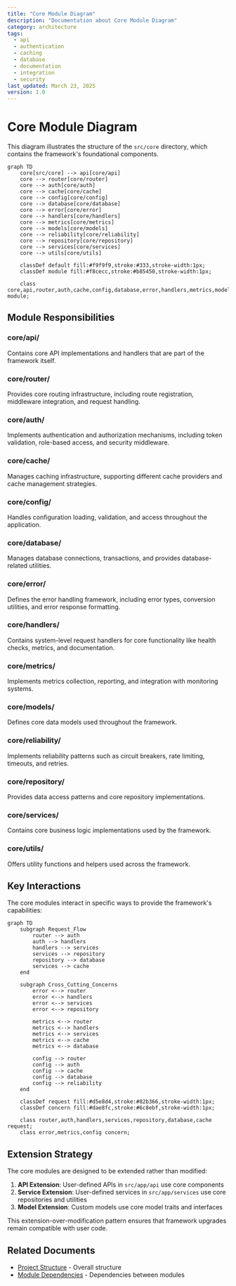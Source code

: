 ```yaml
---
title: "Core Module Diagram"
description: "Documentation about Core Module Diagram"
category: architecture
tags:
  - api
  - authentication
  - caching
  - database
  - documentation
  - integration
  - security
last_updated: March 23, 2025
version: 1.0
---
```

# Core Module Diagram

This diagram illustrates the structure of the `src/core` directory, which contains the framework's foundational components.

```mermaid
graph TD
    core[src/core] --> api[core/api]
    core --> router[core/router]
    core --> auth[core/auth]
    core --> cache[core/cache]
    core --> config[core/config]
    core --> database[core/database]
    core --> error[core/error]
    core --> handlers[core/handlers]
    core --> metrics[core/metrics]
    core --> models[core/models]
    core --> reliability[core/reliability]
    core --> repository[core/repository]
    core --> services[core/services]
    core --> utils[core/utils]
    
    classDef default fill:#f9f9f9,stroke:#333,stroke-width:1px;
    classDef module fill:#f8cecc,stroke:#b85450,stroke-width:1px;
    
    class core,api,router,auth,cache,config,database,error,handlers,metrics,models,reliability,repository,services,utils module;
```

## Module Responsibilities

### core/api/
Contains core API implementations and handlers that are part of the framework itself.

### core/router/
Provides core routing infrastructure, including route registration, middleware integration, and request handling.

### core/auth/
Implements authentication and authorization mechanisms, including token validation, role-based access, and security middleware.

### core/cache/
Manages caching infrastructure, supporting different cache providers and cache management strategies.

### core/config/
Handles configuration loading, validation, and access throughout the application.

### core/database/
Manages database connections, transactions, and provides database-related utilities.

### core/error/
Defines the error handling framework, including error types, conversion utilities, and error response formatting.

### core/handlers/
Contains system-level request handlers for core functionality like health checks, metrics, and documentation.

### core/metrics/
Implements metrics collection, reporting, and integration with monitoring systems.

### core/models/
Defines core data models used throughout the framework.

### core/reliability/
Implements reliability patterns such as circuit breakers, rate limiting, timeouts, and retries.

### core/repository/
Provides data access patterns and core repository implementations.

### core/services/
Contains core business logic implementations used by the framework.

### core/utils/
Offers utility functions and helpers used across the framework.

## Key Interactions

The core modules interact in specific ways to provide the framework's capabilities:

```mermaid
graph TD
    subgraph Request_Flow
        router --> auth
        auth --> handlers
        handlers --> services
        services --> repository
        repository --> database
        services --> cache
    end
    
    subgraph Cross_Cutting_Concerns
        error <--> router
        error <--> handlers
        error <--> services
        error <--> repository
        
        metrics <--> router
        metrics <--> handlers
        metrics <--> services
        metrics <--> cache
        metrics <--> database
        
        config --> router
        config --> auth
        config --> cache
        config --> database
        config --> reliability
    end
    
    classDef request fill:#d5e8d4,stroke:#82b366,stroke-width:1px;
    classDef concern fill:#dae8fc,stroke:#6c8ebf,stroke-width:1px;
    
    class router,auth,handlers,services,repository,database,cache request;
    class error,metrics,config concern;
```

## Extension Strategy

The core modules are designed to be extended rather than modified:

1. **API Extension**: User-defined APIs in `src/app/api` use core components
2. **Service Extension**: User-defined services in `src/app/services` use core repositories and utilities
3. **Model Extension**: Custom models use core model traits and interfaces

This extension-over-modification pattern ensures that framework upgrades remain compatible with user code. 

## Related Documents
- [Project Structure](/docs/architecture/project-structure.md) - Overall structure
- [Module Dependencies](/docs/architecture/module-dependencies.md) - Dependencies between modules

